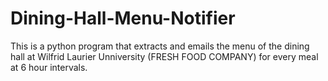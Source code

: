 # Dining-Hall-Menu-Notifier


 This is a python program that extracts and emails the menu of the dining hall at Wilfrid Laurier Unniversity (FRESH FOOD COMPANY) for every meal at 6 hour intervals.
